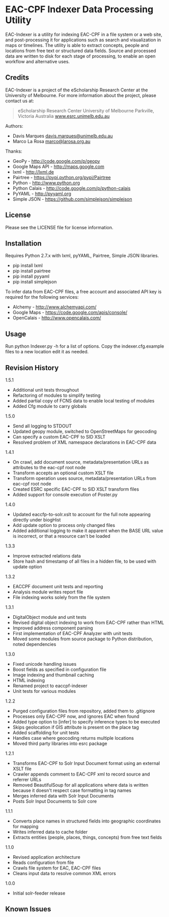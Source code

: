 EAC-CPF Indexer Data Processing Utility
=======================================

EAC-Indexer is a utility for indexing EAC-CPF in a file system or a web site,
and post-processing it for applications such as search and visualization in
maps or timelines. The utility is able to extract concepts, people and
locations from free text or structured data fields. Source and processed data
are written to disk for each stage of processing, to enable an open workflow
and alternative uses.


Credits
-------

EAC-Indexer is a project of the eScholarship Research Center at the University 
of Melbourne. For more information about the project, please contact us at:

 > eScholarship Research Center
 > University of Melbourne
 > Parkville, Victoria
 > Australia
 > www.esrc.unimelb.edu.au

Authors:

 * Davis Marques <davis.marques@unimelb.edu.au>
 * Marco La Rosa <marco@larosa.org.au>
  
Thanks:

 * GeoPy - http://code.google.com/p/geopy
 * Google Maps API - http://maps.google.com
 * lxml - http://lxml.de
 * Pairtree - https://pypi.python.org/pypi/Pairtree
 * Python - http://www.python.org
 * Python Calais - http://code.google.com/p/python-calais
 * PyYAML - http://pyyaml.org
 * Simple JSON - https://github.com/simplejson/simplejson


License
-------

Please see the LICENSE file for license information.


Installation
------------

Requires Python 2.7.x with lxml, pyYAML, Pairtree, Simple JSON libraries.

 * pip install lxml
 * pip install pairtree
 * pip install pyyaml
 * pip install simplejson

To infer data from EAC-CPF files, a free account and associated API key is 
required for the following services:

 * Alchemy - http://www.alchemyapi.com/
 * Google Maps - https://code.google.com/apis/console/
 * OpenCalais - http://www.opencalais.com/


Usage
-----

Run python Indexer.py -h for a list of options. Copy the indexer.cfg.example
files to a new location edit it as needed.


Revision History
----------------

1.5.1

 * Additional unit tests throughout
 * Refactoring of modules to simplify testing
 * Added partial copy of FCNS data to enable local testing of modules
 * Added Cfg module to carry globals

1.5.0

 * Send all logging to STDOUT
 * Updated geopy module, switched to OpenStreetMaps for geocoding
 * Can specify a custom EAC-CPF to SID XSLT
 * Resolved problem of XML namespace declarations in EAC-CPF data

1.4.1

* On crawl, add document source, metadata/presentation URLs as attributes to
  the eac-cpf root node
* Transform accepts an optional custom XSLT file
* Transform operation uses source, metadata/presentation URLs from eac-cpf
  root node
* Created ESRC specific EAC-CPF to SID XSLT transform files
* Added support for console execution of Poster.py

1.4.0

 * Updated eaccfp-to-solr.xslt to account for the full note appearing
   directly under biogHist
 * Add update option to process only changed files
 * Added additional logging to make it apparent when the BASE URL value is
   incorrect, or that a resource can't be loaded

1.3.3

 * Improve extracted relations data
 * Store hash and timestamp of all files in a hidden file, to be used with
   update option

1.3.2

 * EACCPF document unit tests and reporting
 * Analysis module writes report file
 * File indexing works solely from the file system

1.3.1

 * DigitalObject module and unit tests
 * Revised digital object indexing to work from EAC-CPF rather than HTML
 * Improved address component parsing 
 * First implementation of EAC-CPF Analyzer with unit tests
 * Moved some modules from source package to Python distribution, noted
   dependencies

1.3.0

 * Fixed unicode handling issues
 * Boost fields as specified in configuration file
 * Image indexing and thumbnail caching
 * HTML indexing
 * Renamed project to eaccpf-indexer
 * Unit tests for various modules

1.2.2

 * Purged configuration files from repository, added them to .gitignore 
 * Processes only EAC-CPF now, and ignores EAC when found
 * Added type option to [infer] to specify inference types to be executed
 * Skips geolocation if GIS attribute is present on the place tag
 * Added scaffolding for unit tests
 * Handles case where geocoding returns multiple locations
 * Moved third party libraries into esrc package

1.2.1

 * Transforms EAC-CPF to Solr Input Document format using an external XSLT file
 * Crawler appends comment to EAC-CPF xml to record source and referrer URLs
 * Removed BeautifulSoup for all applications where data is written because it
   doesn't respect case formatting in tag names
 * Merges inferred data with Solr Input Documents
 * Posts Solr Input Documents to Solr core

1.1.1

 * Converts place names in structured fields into geographic coordinates for
   mapping
 * Writes inferred data to cache folder
 * Extracts entities (people, places, things, concepts) from free text fields

1.1.0

 * Revised application architecture
 * Reads configuration from file
 * Crawls file system for EAC, EAC-CPF files
 * Cleans input data to resolve common XML errors

1.0.0

 * Initial solr-feeder release


Known Issues
------------

